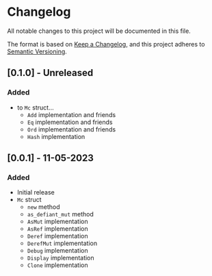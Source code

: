 # Changelog

All notable changes to this project will be documented in this file.

The format is based on [Keep a Changelog](https://keepachangelog.com/en/1.0.0/),
and this project adheres to [Semantic Versioning](https://semver.org/spec/v2.0.0.html).

## [0.1.0] - Unreleased

### Added

- to `Mc` struct...
  - `Add` implementation and friends
  - `Eq` implementation and friends
  - `Ord` implementation and friends
  - `Hash` implementation

## [0.0.1] - 11-05-2023

### Added

- Initial release
- `Mc` struct
  - `new` method
  - `as_defiant_mut` method
  - `AsMut` implementation
  - `AsRef` implementation
  - `Deref` implementation
  - `DerefMut` implementation
  - `Debug` implementation
  - `Display` implementation
  - `Clone` implementation